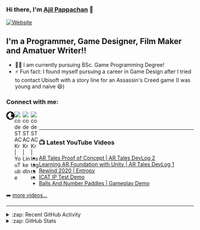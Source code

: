 ### Hi there, I'm [Ajil Pappachan][website] 👋

[![Website](https://img.shields.io/website?down_message=offline&label=Portfolio%20Website&up_color=green&up_message=online&url=https%3A%2F%2Fajilpappachan.web.app)](https://ajilpappachan.web.app)

## I'm a Programmer, Game Designer, Film Maker and Amatuer Writer!!

- 🐱‍👤 I am currently pursuing BSc. Game Programming Degree!
- ⚡ Fun fact: I found myself pursuing a career in Game Design after I tried to contact Ubisoft with a story line for an Assassin's Creed game (I was young and naive 😄)

### Connect with me:

[<img align="left" alt="codeSTACKr.com" width="22px" src="https://raw.githubusercontent.com/iconic/open-iconic/master/svg/globe.svg" />][website]
[<img align="left" alt="codeSTACKr | YouTube" width="22px" src="https://cdn.jsdelivr.net/npm/simple-icons@v3/icons/youtube.svg" />][youtube]
[<img align="left" alt="codeSTACKr | LinkedIn" width="22px" src="https://cdn.jsdelivr.net/npm/simple-icons@v3/icons/linkedin.svg" />][linkedin]
[<img align="left" alt="codeSTACKr | Instagram" width="22px" src="https://cdn.jsdelivr.net/npm/simple-icons@v3/icons/instagram.svg" />][instagram]

<br />
<br />

---

### 📺 Latest YouTube Videos

<!-- YOUTUBE:START -->
- [AR Tales Proof of Concept | AR Tales DevLog 2](https://www.youtube.com/watch?v=zj564kVQvK8)
- [Learning AR Foundation with Unity | AR Tales DevLog 1](https://www.youtube.com/watch?v=rSghdjI-E8o)
- [Rewind 2020 | Entropy](https://www.youtube.com/watch?v=88vhk6RlrJE)
- [ICAT IP Test Demo](https://www.youtube.com/watch?v=smuaM09F8Qs)
- [Balls And Number Paddles | Gameplay Demo](https://www.youtube.com/watch?v=bDeigaOP8EU)
<!-- YOUTUBE:END -->

➡️ [more videos...](https://www.youtube.com/channel/UClZxSGBKdaWH6ob3g3x4a6A)

---

<details>
  <summary>:zap: Recent GitHub Activity</summary>
  
<!--START_SECTION:activity-->
1. ❗️ Opened issue [#259](https://github.com/ct-js/ct-js/issues/259) in [ct-js/ct-js](https://github.com/ct-js/ct-js)
2. 🎉 Merged PR [#1](https://github.com/AA-Studios/Heavy-Dirty-Soul/pull/1) in [AA-Studios/Heavy-Dirty-Soul](https://github.com/AA-Studios/Heavy-Dirty-Soul)
<!--END_SECTION:activity-->

</details>

<details>
  <summary>:zap: GitHub Stats</summary>

  <img align="left" alt="codeSTACKr's GitHub Stats" src="https://github-readme-stats.codestackr.vercel.app/api?username=ajilpappachan&show_icons=true&hide_border=true" />

</details>

[website]: https://ajilpappachan.web.app
[youtube]: https://www.youtube.com/channel/UClZxSGBKdaWH6ob3g3x4a6A
[instagram]: https://instagram.com/a_p_cubed
[linkedin]: https://www.linkedin.com/in/ajil-pappachan-6b1277170/